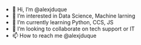 - 👋 Hi, I’m @alexjduque
- 👀 I’m interested in Data Science, Machine larning
- 🌱 I’m currently learning Python, CCS, JS
- 💞️ I’m looking to collaborate on tech support or IT 
- 📫 How to reach me @alexjduque

<!---
alexjduque/alexjduque is a ✨ special ✨ repository because its `README.md` (this file) appears on your GitHub profile.
You can click the Preview link to take a look at your changes.
--->
